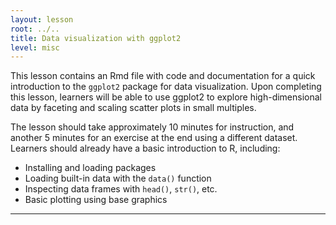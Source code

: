 ```yaml
---
layout: lesson
root: ../..
title: Data visualization with ggplot2
level: misc
---
```


This lesson contains an Rmd file with code and documentation for a quick introduction to the `ggplot2` package for data visualization. Upon completing this lesson, learners will be able to use ggplot2 to explore high-dimensional data by faceting and scaling scatter plots in small multiples.

The lesson should take approximately 10 minutes for instruction, and another 5 minutes for an exercise at the end using a different dataset. Learners should already have a basic introduction to R, including:

* Installing and loading packages
* Loading built-in data with the `data()` function
* Inspecting data frames with `head()`, `str()`, etc.
* Basic plotting using base graphics

---